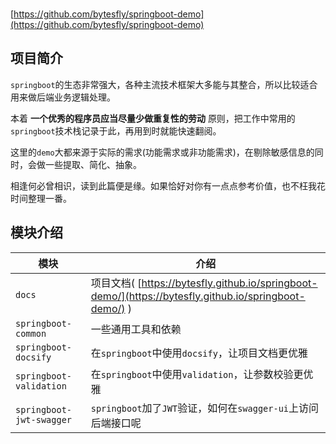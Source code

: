 
<img src="https://img.shields.io/github/stars/bytesfly/springboot-demo" data-origin="https://img.shields.io/github/stars/bytesfly/springboot-demo" alt=""> 
<img src="https://img.shields.io/github/forks/bytesfly/springboot-demo" data-origin="https://img.shields.io/github/forks/bytesfly/springboot-demo" alt="">
<img src="https://img.shields.io/github/license/bytesfly/springboot-demo" data-origin="https://img.shields.io/github/license/bytesfly/springboot-demo" alt="">  

[https://github.com/bytesfly/springboot-demo](https://github.com/bytesfly/springboot-demo)


## 项目简介

`springboot`的生态非常强大，各种主流技术框架大多能与其整合，所以比较适合用来做后端业务逻辑处理。

本着 **一个优秀的程序员应当尽量少做重复性的劳动** 原则，把工作中常用的`springboot`技术栈记录于此，再用到时就能快速翻阅。 

这里的`demo`大都来源于实际的需求(功能需求或非功能需求)，在剔除敏感信息的同时，会做一些提取、简化、抽象。  

相逢何必曾相识，读到此篇便是缘。如果恰好对你有一点点参考价值，也不枉我花时间整理一番。

## 模块介绍



| 模块                |     介绍                                                                          |
| -------------------|---------------------------------------------------------------------------------- |
| `docs`         |       项目文档( [https://bytesfly.github.io/springboot-demo/](https://bytesfly.github.io/springboot-demo/) )                                            |
| `springboot-common` |     一些通用工具和依赖                                                |
| `springboot-docsify`       |     在`springboot`中使用`docsify`，让项目文档更优雅                                                                     |
| `springboot-validation`        |     在`springboot`中使用`validation`，让参数校验更优雅                                               |
| `springboot-jwt-swagger`        |     `springboot`加了`JWT`验证，如何在`swagger-ui`上访问后端接口呢                                               |


